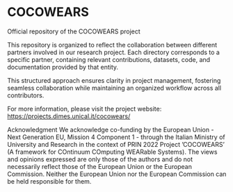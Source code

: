 # COCOWEARS
Official repository of the COCOWEARS project

This repository is organized to reflect the collaboration between different partners involved in our research project. Each directory corresponds to a specific partner, containing relevant contributions, datasets, code, and documentation provided by that entity.

This structured approach ensures clarity in project management, fostering seamless collaboration while maintaining an organized workflow across all contributors.

For more information, please visit the project website: https://projects.dimes.unical.it/cocowears/

Acknowledgment
We acknowledge co-funding by the European Union - Next Generation EU, Mission 4 Component 1 - through the Italian Ministry of University and Research in the context of PRIN 2022 Project ’COCOWEARS’ (A framework for COntinuum COmputing WEARable Systems). The views and opinions expressed are only those of the authors and do not necessarily reflect those of the European Union or the European Commission. Neither the European Union nor the European Commission can be held responsible for them. 
